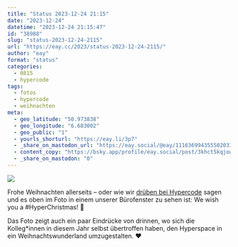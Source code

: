```yaml
---
title: "Status 2023-12-24 21:15"
date: "2023-12-24"
datetime: "2023-12-24 21:15:47"
id: "38988"
slug: "status-2023-12-24-2115"
url: "https://eay.cc/2023/status-2023-12-24-2115/"
author: "eay"
format: "status"
categories:
  - 0815
  - hypercode
tags:
  - fotos
  - hypercode
  - weihnachten
meta:
  - geo_latitude: "50.973838"
  - geo_longitude: "6.683002"
  - geo_public: "1"
  - yourls_shorturl: "https://eay.li/3p7"
  - _share_on_mastodon_url: "https://eay.social/@eay/111636994355502031"
  - content_copy: "https://bsky.app/profile/eay.social/post/3khct5kqjow2d"
  - _share_on_mastodon: "0"
---
```


![](https://eay.cc/uploads/2023/hyperchristmas-2023.jpg)

Frohe Weihnachten allerseits – oder wie wir [drüben bei Hypercode](https://hypercode.de/blog/hyperchristmas-2023/) sagen und es oben im Foto in einem unserer Bürofenster zu sehen ist: We wish you a #HyperChristmas! 🎄

Das Foto zeigt auch ein paar Eindrücke von drinnen, wo sich die Kolleg\*innen in diesem Jahr selbst übertroffen haben, den Hyperspace in ein Weihnachtswunderland umzugestalten. ❤️
